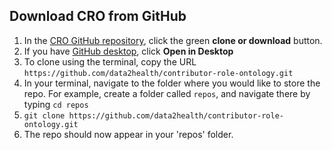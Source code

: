 ## Download CRO from GitHub

1. In the [CRO GitHub repository](https://github.com/data2health/contributor-role-ontology), click the green **clone or download** button.
2. If you have [GitHub desktop](https://desktop.github.com/), click **Open in Desktop**
3. To clone using the terminal, copy the URL `https://github.com/data2health/contributor-role-ontology.git`
4. In your terminal, navigate to the folder where you would like to store the repo. For example, create a folder called `repos`, and navigate there by typing `cd repos`
5. `git clone https://github.com/data2health/contributor-role-ontology.git`
6. The repo should now appear in your 'repos' folder.
